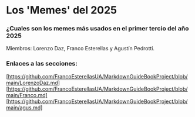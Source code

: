 # Los 'Memes' del 2025
### ¿Cuales son los memes más usados en el primer tercio del año 2025

Miembros: Lorenzo Daz, Franco Esterellas y Agustín Pedrotti.

### Enlaces a las secciones:
[https://github.com/FrancoEsterellasUA/MarkdownGuideBookProject/blob/main/LorenzoDaz.md]
[https://github.com/FrancoEsterellasUA/MarkdownGuideBookProject/blob/main/Franco.md]
[https://github.com/FrancoEsterellasUA/MarkdownGuideBookProject/blob/main/agus.md]
